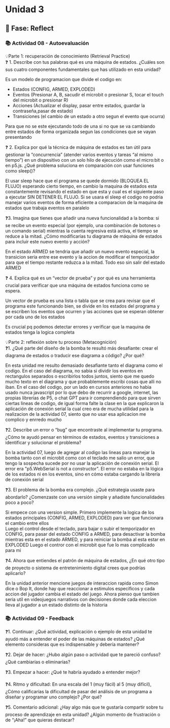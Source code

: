 # Unidad 3


## 🤔 Fase: Reflect

### 📚 Actividad 08 - Autoevaluación   
💡Parte 1: recuperación de conocimiento (Retrieval Practice)    
❓ 1. Describe con tus palabras qué es una máquina de estados. ¿Cuáles son sus cuatro componentes fundamentales que has utilizado en esta unidad?

Es un modelo de programacion que divide el codigo en:   
+ Estados (CONFIG, ARMED, EXPLODED)
+ Eventos (Presionar A, B, sacudir el microbit o presionar S, tocar el touch del microbit o presionar R)
+ Acciones (Actualizar el display, pasar entre estados, guardar la contraseña,pasar de estado)
+ Transiciones (el cambio de un estado a otro segun el evento que ocurra)    

Para que no se este ejecutando todo de una si no que se va cambiando entre estados de forma organizada segun las condiciones que se vayan presentando

❓ 2. Explica por qué la técnica de máquina de estados es tan útil para gestionar la “concurrencia” (atender varios eventos y tareas “al mismo tiempo”) en un dispositivo con un solo hilo de ejecución como el micro:bit o en p5.js. ¿Qué problema soluciona en comparación con usar funciones como sleep()?

El usar sleep hace que el programa se quede dormido (BLOQUEA EL FLUJO) esperando cierto tiempo, en cambio la maquina de estados esta constantemente revisando el estado en que esta y cual es el siguiente paso a ejecutar SIN DETENER EL FLUJO. Si se usara el sleep el codigo no podria manejar varios eventos de forma eficiente a comparacion de la maquina de estados que trabaja eventos en paralelo

❓3. Imagina que tienes que añadir una nueva funcionalidad a la bomba: si se recibe un evento especial (por ejemplo, una combinación de botones o un comando serial) mientras la cuenta regresiva está activa, el tiempo se reduce a la mitad. ¿Cómo modificarías tu diagrama de máquina de estados para incluir este nuevo evento y acción?

En el estado ARMED se tendria que añadir un nuevo evento especial, la transicion seria entre ese evento y la accion de modificar el temporizador para que el tiempo restante reduzca a la mitad. Todo eso sin salir del estado ARMED

❓ 4. Explica qué es un “vector de prueba” y por qué es una herramienta crucial para verificar que una máquina de estados funciona como se espera.

Un vector de prueba es una lista o tabla que se crea para revisar que el programa este funcionando bien, se divide en los estados del programa y se escriben los eventos que ocurren y las acciones que se esperan obtener por cada uno de los estados

Es crucial pq podemos detectar errores y verificar que la maquina de estados tenga la logica completa

💡Parte 2: reflexión sobre tu proceso (Metacognición)    
❓1. ¿Qué parte del diseño de la bomba te resultó más desafiante: crear el diagrama de estados o traducir ese diagrama a código? ¿Por qué?   

En esta unidad me resulto demasiado desafiante tanto el diagrama como el codigo. En el caso del diagrama, no sabia si dividir los eventos en rectangulos separados o escribirlos todos juntos, siento que me quedo mucho texto en el diagrama y que probablemente escribi cosas que alli no iban. En el caso del codigo, por un lado en cursos anteriores no habia usado nunca javascript por lo que debo de recurrir a google, internet, las propias librerias de P5, o chat GPT para ir comprendiendo para que sirven ciertas lineas de codigo, de igual forma falte la clase en la que explicaron la aplicación de conexión serial la cual creo era de mucha utilidad para la realizacion de la actividad 07, siento que no usar esa aplicacion me complico y enrredo mucho

❓2. Describe un error o “bug” que encontraste al implementar tu programa. ¿Cómo te ayudó pensar en términos de estados, eventos y transiciones a identificar y solucionar el problema?

En la actividad 07, luego de agregar al codigo las lineas para manejar la bomba tanto con el microbit como con el teclado me salio un error, que tengo la sospecha sucede por no usar la aplicación de conexión serial. El error era "p5.WebSerial is not a constructor". El error no estaba en la lógica de los estados ni en los eventos, sino en cómo estaba cargando la librería de conexión serial

❓3. El problema de la bomba era complejo. ¿Qué estrategia usaste para abordarlo? ¿Comenzaste con una versión simple y añadiste funcionalidades poco a poco?

Si empece con una version simple. Primero implemente la logica de los estados principales (CONFIG, ARMED, EXPLODED) para ver que funcionara el cambio entre ellos    
Luego el control desde el teclado, para bajar o subir el temporizador en CONFIG, para pasar del estado CONFIG a ARMED, para desactivar la bomba mientras esta en el estado ARMED, y para reiniciar la bomba al esta estar en EXPLODED
Luego el contror con el microbit que fue lo mas complicado para mi

❓4. Ahora que entiendes el patrón de máquina de estados, ¿En qué otro tipo de proyecto o sistema de entretenimiento digital crees que podrías aplicarlo?

En la unidad anterior mencione juegos de interaccion rapida como Simon dice o Bop It, donde hay que reaccionar a estimulos especificos y cada accion del jugador cambia el estado del juego. Ahora pienso que tambien seria util en videojuegos narrativos con decisiones donde cada eleccion lleva al jugador a un estado distinto de la historia

### 📚 Actividad 09 - Feedback   
❓1. Continuar: ¿Qué actividad, explicación o ejemplo de esta unidad te ayudó más a entender el poder de las máquinas de estados? ¿Qué elemento consideras que es indispensable y debería mantener?

❓2. Dejar de hacer: ¿Hubo algún paso o actividad que te pareció confuso? ¿Qué cambiarías o eliminarías?

❓3. Empezar a hacer: ¿Qué te habría ayudado a entender mejor?

❓4. Ritmo y dificultad: En una escala del 1 (muy fácil) al 5 (muy difícil), ¿Cómo calificarías la dificultad de pasar del análisis de un programa a diseñar y programar uno complejo? ¿Por qué?

❓5. Comentario adicional: ¿Hay algo más que te gustaría compartir sobre tu proceso de aprendizaje en esta unidad? ¿Algún momento de frustración o de “¡Aha!” que quieras destacar?
